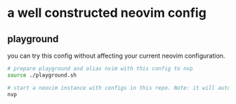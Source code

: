 # a well constructed neovim config

## playground

you can try this config without affecting your current neovim configuration.

```bash
# prepare playground and alias nvim with this config to nvp
source ./playground.sh

# start a neovim instance with configs in this repo. Note: it will automaticly download the plugin manager && the plugins
nvp
```
